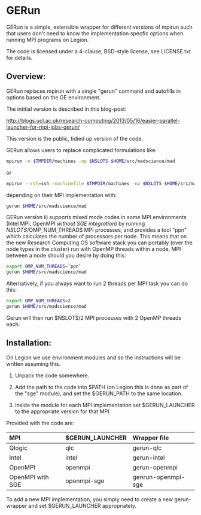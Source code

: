 GERun
=====

GERun is a simple, extensible wrapper for different versions of mpirun such that users don't need to know the implementation specfic options when running MPI programs on Legion.

The code is licensed under a 4-clause, BSD-style license, see LICENSE.txt for details.

Overview:
---------

GERun replaces mpirun with a single "gerun" command and autofills in options based on the GE environment.

The intitial version is described in this blog-post:

http://blogs.ucl.ac.uk/research-computing/2013/05/16/easier-parallel-launcher-for-mpi-jobs-gerun/

This version is the public, tidied up version of the code.

GERun allows users to replace complicated formulations like:

```bash
mpirun -m $TMPDIR/machines -np $NSLOTS $HOME/src/madscience/mad
```

or

```bash
mpirun --rsh=ssh -machinefile $TMPDIR/machines -np $NSLOTS $HOME/src/madscience/mad
```

depending on their MPI implementation with:

```bash
gerun $HOME/src/madscience/mad
```

GERun version iii supports mixed mode codes in some MPI environments (Intel MPI, OpenMPI *without SGE integration*) by running $NSLOTS/$OMP\_NUM\_THREADS MPI processes, and provides a tool "ppn" which calculates the number of processors per node.  This means that on the new Research Computing OS software stack you can portably (over the node types in the cluster) run with OpenMP threads within a node, MPI between a node should you desire by doing this:

```bash
export OMP_NUM_THREADS=`ppn`
gerun $HOME/src/madscience/mad
```

Alternatively, if you always want to run 2 threads per MPI task you can do this:

```bash
export OMP_NUM_THREADS=2
gerun $HOME/src/madscience/mad
```

Gerun will then run $NSLOTS/2 MPI processes with 2 OpenMP threads each.

Installation:
-------------

On Legion we use environment modules and so the instructions will be written assuming this.

1) Unpack the code somewhere.

2) Add the path to the code into $PATH (on Legion this is done as part of the "sge" module), and set the $GERUN\_PATH to the same location.

3) Inside the module for each MPI implementation set $GERUN\_LAUNCHER to the appropriate version for that MPI.

Provided with the code are:

| MPI              | $GERUN\_LAUNCHER | Wrapper file       |
|:---------------- |:--------------- |:------------------ |
| Qlogic           | qlc             | gerun-qlc          |
| Intel            | intel           | gerun-intel        |
| OpenMPI          | openmpi         | gerun-openmpi      |
| OpenMPI with SGE | openmpi-sge     | genrun-openmpi-sge |

To add a new MPI implementation, you simply need to create a new gerun-<whatver> wrapper and set $GERUN\_LAUNCHER appropriately.
